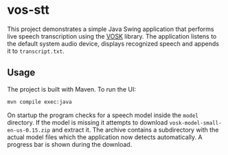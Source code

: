 # vos-stt

This project demonstrates a simple Java Swing application that performs live
speech transcription using the [VOSK](https://alphacephei.com/vosk/) library.
The application listens to the default system audio device, displays recognized
speech and appends it to `transcript.txt`.

## Usage

The project is built with Maven. To run the UI:

```bash
mvn compile exec:java
```

On startup the program checks for a speech model inside the `model` directory.
If the model is missing it attempts to download
`vosk-model-small-en-us-0.15.zip` and extract it. The archive contains a
subdirectory with the actual model files which the application now detects
automatically. A progress bar is shown during the download.
